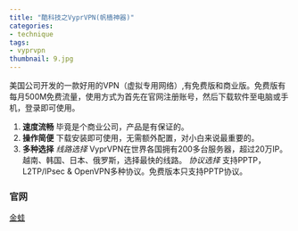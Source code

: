 ```yaml
---
title: "酷科技之VyprVPN(帆樯神器)"
categories: 
- technique
tags: 
- vyprvpn
thumbnail: 9.jpg
---
```

美国公司开发的一款好用的VPN（虚拟专用网络）,有免费版和商业版。免费版有每月500M免费流量，使用方式为首先在官网注册账号，然后下载软件至电脑或手机，登录即可使用。<!--more-->

1. __速度流畅__
毕竟是个商业公司，产品是有保证的。
2. __操作简便__
下载安装即可使用，无需额外配置，对小白来说最重要的。
3. __多种选择__  *线路选择* VyprVPN在世界各国拥有200多台服务器，超过20万IP。越南、韩国、日本、俄罗斯，选择最快的线路。
*协议选择* 支持PPTP，L2TP/IPsec & OpenVPN多种协议。免费版本只支持PPTP协议。

### 官网
[金蛙](https://www.goldenfrog.com/vyprvpn)
